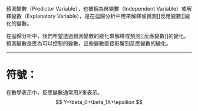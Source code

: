預測變數（Predictor Variable），也被稱為自變數（Independent Variable）或解釋變數（Explanatory Variable），是在迴歸分析中用來解釋或預測[[反應變數]]變化的變數。

在迴歸分析中，我們希望透過預測變數的變化來解釋或預測[[反應變數]]的變化。預測變數是應為可以控制的變數，這些變數直接影響到反應變數的變化。
- - -
# 符號：
在數學表示中，反應變數通常用$X$來表示。
$$
Y=\beta_0+\beta_1X+\epsilion
$$